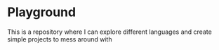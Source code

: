 # Playground
This is a repository where I can explore different languages and create simple projects to mess around with
